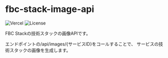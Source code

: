 # fbc-stack-image-api

![Vercel](http://therealsujitk-vercel-badge.vercel.app/?app=fbc-stack-image-api) ![License](https://img.shields.io/badge/license-MIT-blue)

FBC Stackの技術スタックの画像APIです。

エンドポイントの/api/images/{サービスID}をコールすることで、
サービスの技術スタックの画像を生成します。
